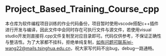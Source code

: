 # Project_Based_Training_Course_cpp
本仓库为软件编程项目训练的作业代码备份，项目暂时使用vscode搭配c++插件进行开发与编译，因此文件中会同时存在可执行文件与源文件，若使用visual studio开发则直接将.cpp文件复制至对应目录即可。代码仅供参考，不保证正确性与整洁性。为了大家都不挂科，拒绝单纯复制，如有问题可联系lei-wang22@mails.tsinghua.edu.cn，祝大家写代码不出bug，debug一路通畅。
